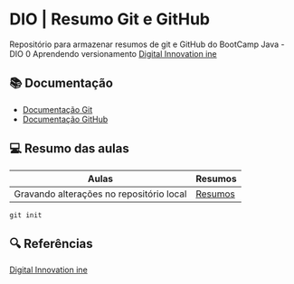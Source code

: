 
# DIO | Resumo Git e GitHub

Repositório para armazenar resumos de git e GitHub do BootCamp Java - DIO 0 Aprendendo versionamento
[Digital Innovation ine](https://www.dio.me)

## 📚 Documentação
- [Documentação Git](https://git-scm.com/doc)
- [Documentação GitHub](https://docs.github.com)

## 💻 Resumo das aulas

| Aulas | Resumos |
|-------|---------|
|Gravando alterações no repositório local | [Resumos]() |

~~~
git init 
~~~

## 🔍 Referências
[Digital Innovation ine](https://www.dio.me)